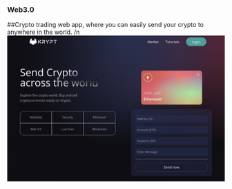 ### Web3.0
##Crypto trading web app, where you can easily send your crypto to anywhere in the world.
/n
![web3.0-homepage](/client/images/web3.0-homepage.png)
